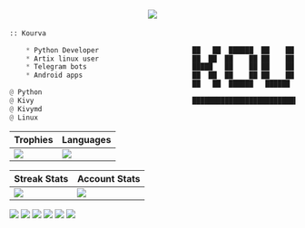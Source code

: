 <h1 align="center">
    <a href="https://Kourva.github.io">
        <img src="https://readme-typing-svg.demolab.com?font=Rubik+Vinyl&duration=3000&pause=1000&color=F70000&width=135&lines=%3C%2F++Kourva++%2F%3E" />
    </a>
</h1>

```python
:: Kourva                                     
                                             
    * Python Developer                       ██   ██  ██████  ██    ██ ██████  ██    ██  █████ 
    * Artix linux user                       ██  ██  ██    ██ ██    ██ ██   ██ ██    ██ ██   ██ 
    * Telegram bots                          █████   ██    ██ ██    ██ ██████  ██    ██ ███████ 
    * Android apps                           ██  ██  ██    ██ ██    ██ ██   ██  ██  ██  ██   ██
                                             ██   ██  ██████   ██████  ██   ██   ████   ██   ██ 
@ Python                                     
@ Kivy                                       ██████████████████████████████████████████████████
@ Kivymd
@ Linux
```


| Trophies | Languages | 
| ---- | ---- |
| <img align="center" src="https://github-profile-trophy.vercel.app/?username=Kourva&theme=radical&no-bg=true&no-frame=true&column=6&row=1" /> | <img src="https://github-readme-stats.vercel.app/api/top-langs/?username=Kourva&hide_border=true&theme=transparent&layout=compact&langs_count=10" /> |


| Streak Stats | Account Stats | 
| ---- | ---- |
| <img align="left" src="https://streak-stats.demolab.com?user=Kourva&theme=github-dark-blue&hide_border=true&background=DD272700" /> | <img src="https://github-readme-stats.vercel.app/api?username=Kourva&show_icons=true&theme=transparent&hide_border=true" /> |

[![](https://img.shields.io/github/followers/Kourva?logoColor=black&style=social)](https://github.com/Kourva?tab=followers)
[![](https://img.shields.io/github/stars/Kourva?logo=TrustPilot&logoColor=red&style=social)](#)
[![](https://img.shields.io/badge/Telegram-Kourva-blue?logo=telegram&style=social&logoColor=blue)](https://Kourva.t.me)
[![](https://img.shields.io/badge/Website-Kourva.github.io-blue?style=social&logo=Aiqfome)](https://Kourva.github.io)
[![](https://img.shields.io/badge/Github-Old%20account-red?style=social&logo=github)](https://github.com/SlavPH)
[![](https://img.shields.io/badge/DoYouKnowWhoIAm-Do%20You%3F-green?style=social&logo=github)](https://github.com/doiknowwhoyoui)

<!-- https://user-images.githubusercontent.com/118578799/210118468-8149b03b-6aba-4dcb-a421-f00c8c8e1fb0.mp4 -->



